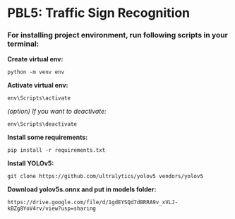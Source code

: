 # PBL5: Traffic Sign Recognition

### For installing project environment, run following scripts in your terminal:

**Create virtual env:**
```
python -m venv env
```

**Activate virtual env:**
```
env\Scripts\activate
```

*(option) If you want to deactivate:*
```
env\Scripts\deactivate
```

**Install some requirements:**
```
pip install -r requirements.txt
```

**Install YOLOv5:**
```
git clone https://github.com/ultralytics/yolov5 vendors/yolov5
```

**Download yolov5s.onnx and put in models folder:**
```
https://drive.google.com/file/d/1gdEYSQd7dBRRA9v_xVLJ-kBZg8YoV4rv/view?usp=sharing
```